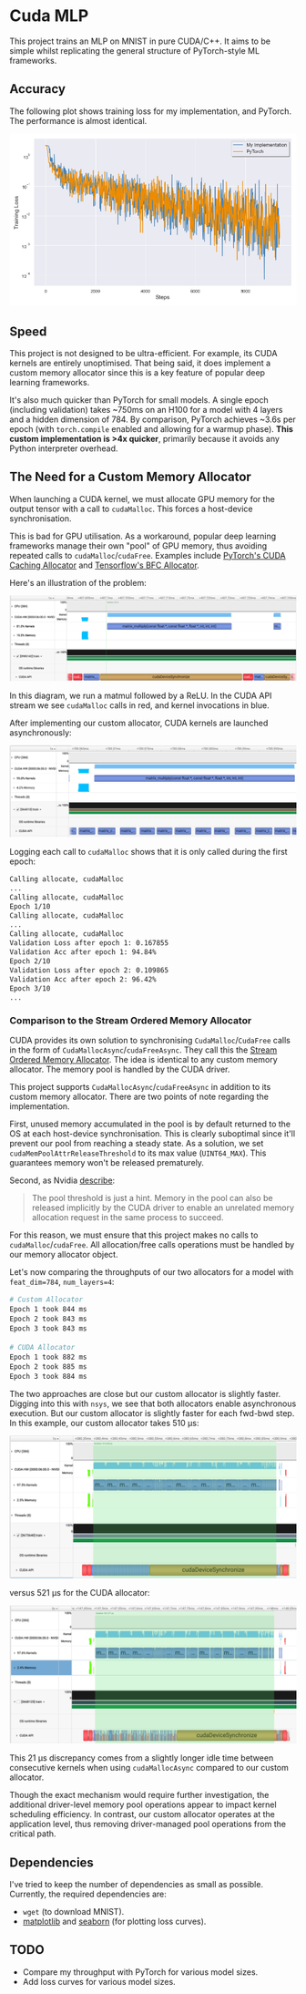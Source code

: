 # Cuda MLP

This project trains an MLP on MNIST in pure CUDA/C++. It aims to be simple whilst replicating the general structure of PyTorch-style ML frameworks.

## Accuracy

The following plot shows training loss for my implementation, and PyTorch. The performance is almost identical.


![](assets/comparison.png)

## Speed

This project is not designed to be ultra-efficient. For example, its CUDA kernels are entirely unoptimised. That being said, it does implement a custom memory allocator since this is a key feature of popular deep learning frameworks.

It's also much quicker than PyTorch for small models. A single epoch (including validation) takes ~750ms on an H100 for a model with 4 layers and a hidden dimension of 784. By comparison, PyTorch achieves ~3.6s per epoch (with `torch.compile` enabled and allowing for a warmup phase). **This custom implementation is >4x quicker**, primarily because it avoids any Python interpreter overhead.

## The Need for a Custom Memory Allocator

When launching a CUDA kernel, we must allocate GPU memory for the output tensor with a call to `cudaMalloc`. This forces a host-device synchronisation.

This is bad for GPU utilisation. As a workaround, popular deep learning frameworks manage their own "pool" of GPU memory, thus avoiding repeated calls to `cudaMalloc`/`cudaFree`. Examples include [PyTorch's CUDA Caching Allocator](https://zdevito.github.io/2022/08/04/cuda-caching-allocator.html) and [Tensorflow's BFC Allocator](https://github.com/sourcecode369/tensorflow-1/blob/master/tensorflow/core/common_runtime/bfc_allocator.cc).

Here's an illustration of the problem:

![](assets/nsight_image.png)

In this diagram, we run a matmul followed by a ReLU. In the CUDA API stream we see `cudaMalloc` calls in red, and kernel invocations in blue.

After implementing our custom allocator, CUDA kernels are launched asynchronously:

![](assets/nsight_image2.png)

Logging each call to `cudaMalloc` shows that it is only called during the first epoch:

```
Calling allocate, cudaMalloc
...
Calling allocate, cudaMalloc
Epoch 1/10
Calling allocate, cudaMalloc
...
Calling allocate, cudaMalloc
Validation Loss after epoch 1: 0.167855
Validation Acc after epoch 1: 94.84%
Epoch 2/10
Validation Loss after epoch 2: 0.109865
Validation Acc after epoch 2: 96.42%
Epoch 3/10
...
```

### Comparison to the Stream Ordered Memory Allocator
CUDA provides its own solution to synchronising `CudaMalloc`/`CudaFree` calls in the form of `CudaMallocAsync`/`cudaFreeAsync`. They call this the [Stream Ordered Memory Allocator](https://developer.nvidia.com/blog/using-cuda-stream-ordered-memory-allocator-part-1/). The idea is identical to any custom memory allocator. The memory pool is handled by the CUDA driver.

This project supports `CudaMallocAsync`/`cudaFreeAsync` in addition to its custom memory allocator. There are two points of note regarding the implementation.

First, unused memory accumulated in the pool is by default returned to the OS at each host-device synchronisation. This is clearly suboptimal since it'll prevent our pool from reaching a steady state. As a solution, we set `cudaMemPoolAttrReleaseThreshold` to its max value (`UINT64_MAX`). This guarantees memory won't be released prematurely.

Second, as Nvidia [describe](https://developer.nvidia.com/blog/using-cuda-stream-ordered-memory-allocator-part-1/#retaining_memory_in_the_pool):

> The pool threshold is just a hint. Memory in the pool can also be released implicitly by the CUDA driver to enable an unrelated memory allocation request in the same process to succeed.

For this reason, we must ensure that this project makes no calls to `cudaMalloc`/`cudaFree`. All allocation/free calls operations must be handled by our memory allocator object.

Let's now comparing the throughputs of our two allocators for a model with `feat_dim=784`, `num_layers=4`:

```bash
# Custom Allocator
Epoch 1 took 844 ms
Epoch 2 took 843 ms
Epoch 3 took 843 ms

# CUDA Allocator
Epoch 1 took 882 ms
Epoch 2 took 885 ms
Epoch 3 took 884 ms
```

The two approaches are close but our custom allocator is slightly faster. Digging into this with `nsys`, we see that both allocators enable asynchronous execution. But our custom allocator is slightly faster for each fwd-bwd step. In this example, our custom allocator takes 510 μs:

![](assets/nsight_image3.png)

versus 521 μs for the CUDA allocator:

![](assets/nsight_image4.png)

This 21 μs discrepancy comes from a slightly longer idle time between consecutive kernels when using `cudaMallocAsync` compared to our custom allocator.

Though the exact mechanism would require further investigation, the additional driver-level memory pool operations appear to impact kernel scheduling efficiency.  In contrast, our custom allocator operates at the application level, thus removing driver-managed pool operations from the critical path.


## Dependencies

I've tried to keep the number of dependencies as small as possible. Currently, the required dependencies are:

* `wget` (to download MNIST).
* [matplotlib](https://pypi.org/project/matplotlib/) and [seaborn](https://pypi.org/project/seaborn/) (for plotting loss curves).

## TODO

* Compare my throughput with PyTorch for various model sizes.
* Add loss curves for various model sizes.
